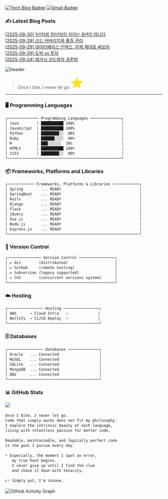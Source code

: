 [![Tech Blog Badge](http://img.shields.io/badge/-Tech%20blog-black?style=flat-square&logo=github&link=https://yoonbitnara.github.io/)](https://yoonbitnara.github.io/)  [![Gmail Badge](https://img.shields.io/badge/Gmail-d14836?style=flat-square&logo=Gmail&logoColor=white&link=mailto:ybnr92@gmail.com)](mailto:ybnr92@gmail.com)

### ✍️ Latest Blog Posts
<!-- BLOG-POST-LIST:START -->
[[2025-09-30] 1년차와 10년차의 차이는 9년이 아니다](https://yoonbitnara.github.io/til/2025/10/01/one-year-vs-ten-years-experience/)  
[[2025-09-29] 코드 커버리지와 품질 관리](https://yoonbitnara.github.io/code-quality/2025/09/30/code-coverage-quality-management/)  
[[2025-09-29] 데이터베이스 인덱스, 이제 제대로 써보자](https://yoonbitnara.github.io/database/2025/09/30/database-indexing-strategy-performance-tuning/)  
[[2025-09-29] 도박 vs 투자](https://yoonbitnara.github.io/mathematical-trading/2025/09/30/gambling-theory-vs-investment/)  
[[2025-09-24] 레거시 코드와의 공존법](https://yoonbitnara.github.io/code-quality/2025/09/25/legacy-code-coexistence/)  
<!-- BLOG-POST-LIST:END -->

![header](https://capsule-render.vercel.app/api?type=waving&color=0:000000,100:ff0000&height=200&section=header&text=PitbullTerrier%20Dev&fontSize=45&fontColor=ffffff&animation=twinkling)
> Once I bite, I never let go.<a href="https://github.com/OWNER"><img src="https://raw.githubusercontent.com/acervenky/animated-github-badges/master/assets/starbadge.gif" width="40" height="40"></a>
---
### 🖥 Programming Languages
```text
┌────────────── Programming Languages ──────────────┐
│ Java        | ██████████ 100%                     │
│ JavaScript  | ██████████ 100%                     │
│ Python      | ████████░░  80%                     │
│ Ruby        | ██████░░░░  60%                     │
│ R           | ███░░░░░░  30%                      │
│ HTML5       | ██████████ 100%                     │
│ CSS3        | ████████░░  80%                     │
└───────────────────────────────────────────────────┘
```

### 📦 Frameworks, Platforms and Libraries
```
┌──────────── Frameworks, Platforms & Libraries ────────────┐
│ Spring        ... READY                                   │
│ SpringBoot    ... READY                                   │
│ Rails         ... READY                                   │
│ Django        ... READY                                   │
│ Flask         ... READY                                   │
│ jQuery        ... READY                                   │
│ Vue.js        ... READY                                   │
│ Node.js       ... READY                                   │
│ Express.js    ... READY                                   │
└───────────────────────────────────────────────────────────┘
```

### 💾 Version Control
```
┌─────────────── Version Control ────────────────┐
│ ✔ Git        (distributed)                     │
│ ✔ GitHub     (remote hosting)                  │
│ ✔ Subversion (legacy supported)                │
│ ✔ CVS        (concurrent versions system)      │
└────────────────────────────────────────────────┘
```

### ☁️ Hosting
```
┌──────────────── Hosting ────────────────┐
│ AWS      → Cloud Infra   ✅             │
│ Netlify  → CI/CD Deploy  ✅             │
└─────────────────────────────────────────┘
```

### 🗄 Databases
```
┌──────────────── Databases ──────────────┐
│ Oracle   ... Connected                  │
│ MySQL    ... Connected                  │
│ SQLite   ... Connected                  │
│ MongoDB  ... Connected                  │
│ DB2      ... Connected                  │
└─────────────────────────────────────────┘
```

### 📊 GitHub Stats
<p align="left"> <img src="https://github-readme-stats.vercel.app/api?username=yoonbitnara&show_icons=true&theme=tokyonight&hide_border=true" /></p>

```text
Once I bite, I never let go.  
Code that simply works does not fit my philosophy.  
I explore the intrinsic beauty of each language,  
living with relentless passion for better code.  

Readable, maintainable, and logically perfect code  
is the goal I pursue every day.  

⚡ Especially, the moment I spot an error,  
   my true hunt begins.  
   I never give up until I find the clue  
   and chase it down with tenacity.  

👉 Simply put, I'm insane.
```
![GitHub Activity Graph](https://github-readme-activity-graph.vercel.app/graph?username=yoonbitnara&theme=tokyo-night)
